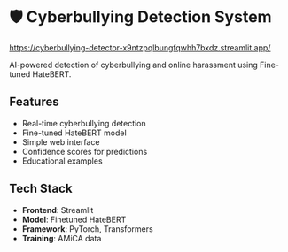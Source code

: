 # 🛡️ Cyberbullying Detection System

https://cyberbullying-detector-x9ntzpqlbungfqwhh7bxdz.streamlit.app/

AI-powered detection of cyberbullying and online harassment using Fine-tuned HateBERT.

## Features

- Real-time cyberbullying detection
- Fine-tuned HateBERT model
- Simple web interface
- Confidence scores for predictions
- Educational examples

## Tech Stack

- **Frontend**: Streamlit
- **Model**: Finetuned HateBERT
- **Framework**: PyTorch, Transformers
- **Training**: AMiCA data




